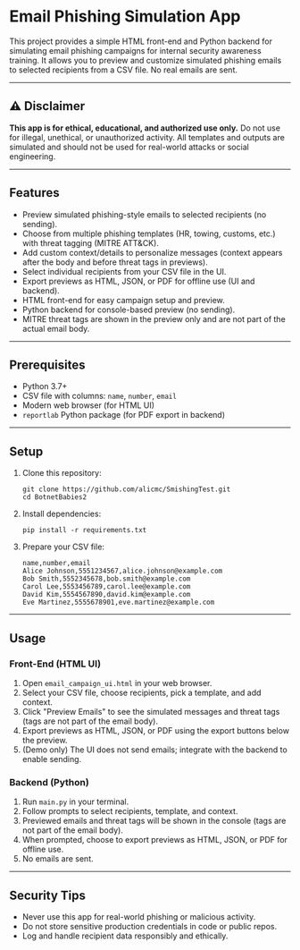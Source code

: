 # Email Phishing Simulation App

This project provides a simple HTML front-end and Python backend for simulating email phishing campaigns for internal security awareness training. It allows you to preview and customize simulated phishing emails to selected recipients from a CSV file. No real emails are sent.

---

## ⚠️ Disclaimer

**This app is for ethical, educational, and authorized use only.** Do not use for illegal, unethical, or unauthorized activity. All templates and outputs are simulated and should not be used for real-world attacks or social engineering.

---

## Features

- Preview simulated phishing-style emails to selected recipients (no sending).
- Choose from multiple phishing templates (HR, towing, customs, etc.) with threat tagging (MITRE ATT&CK).
- Add custom context/details to personalize messages (context appears after the body and before threat tags in previews).
- Select individual recipients from your CSV file in the UI.
- Export previews as HTML, JSON, or PDF for offline use (UI and backend).
- HTML front-end for easy campaign setup and preview.
- Python backend for console-based preview (no sending).
- MITRE threat tags are shown in the preview only and are not part of the actual email body.

---

## Prerequisites

- Python 3.7+
- CSV file with columns: `name`, `number`, `email`
- Modern web browser (for HTML UI)
- `reportlab` Python package (for PDF export in backend)

---

## Setup

1. Clone this repository:
   ```
   git clone https://github.com/alicmc/SmishingTest.git
   cd BotnetBabies2
   ```
2. Install dependencies:
    ```
    pip install -r requirements.txt
    ```

3. Prepare your CSV file:
    ```
    name,number,email
    Alice Johnson,5551234567,alice.johnson@example.com
    Bob Smith,5552345678,bob.smith@example.com
    Carol Lee,5553456789,carol.lee@example.com
    David Kim,5554567890,david.kim@example.com
    Eve Martinez,5555678901,eve.martinez@example.com
    ```

---

## Usage

### Front-End (HTML UI)

1. Open `email_campaign_ui.html` in your web browser.
2. Select your CSV file, choose recipients, pick a template, and add context.
3. Click "Preview Emails" to see the simulated messages and threat tags (tags are not part of the email body).
4. Export previews as HTML, JSON, or PDF using the export buttons below the preview.
5. (Demo only) The UI does not send emails; integrate with the backend to enable sending.

### Backend (Python)

1. Run `main.py` in your terminal.
2. Follow prompts to select recipients, template, and context.
3. Previewed emails and threat tags will be shown in the console (tags are not part of the email body).
4. When prompted, choose to export previews as HTML, JSON, or PDF for offline use.
5. No emails are sent.

---

## Security Tips

- Never use this app for real-world phishing or malicious activity.
- Do not store sensitive production credentials in code or public repos.
- Log and handle recipient data responsibly and ethically.